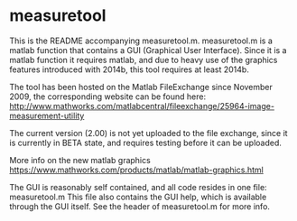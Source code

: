 # measuretool

This is the README accompanying measuretool.m.
measuretool.m is a matlab function that contains a GUI (Graphical User Interface).
Since it is a matlab function it requires matlab, and due to heavy use of the graphics 
features introduced with 2014b, this tool requires at least 2014b.

The tool has been hosted on the Matlab FileExchange since November 2009, 
the corresponding website can be found here:
http://www.mathworks.com/matlabcentral/fileexchange/25964-image-measurement-utility

The current version (2.00) is not yet uploaded to the file exchange, since it is
currently in BETA state, and requires testing before it can be uploaded.

More info on the new matlab graphics
https://www.mathworks.com/products/matlab/matlab-graphics.html

The GUI is reasonably self contained, and all code resides in one file: measuretool.m
This file also contains the GUI help, which is available through the GUI itself. See the header of measuretool.m for more info.
